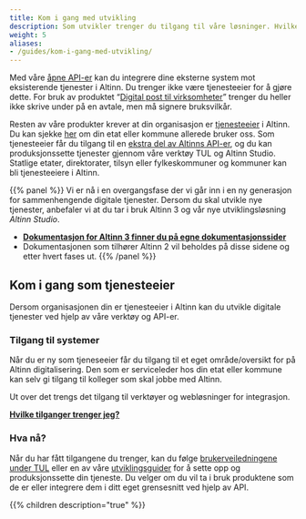 ```yaml
---
title: Kom i gang med utvikling
description: Som utvikler trenger du tilgang til våre løsninger. Hvilke tilganger som er nødvendige avhenger av hva du skal utvikle. 
weight: 5
aliases:
- /guides/kom-i-gang-med-utvikling/
---
```


Med våre [åpne API-er](/docs/api/) kan du integrere dine eksterne system mot eksisterende tjenester i Altinn. Du trenger ikke være tjenesteeier for å gjøre dette.
For bruk av produktet “[Digital post til virksomheter](/docs/utviklingsguider/digital-post-til-virksomheter/)” trenger du heller ikke skrive under på en avtale,
men må signere bruksvilkår.

Resten av våre produkter krever at din organisasjon er [tjenesteeier](https://www.altinndigital.no/kom-i-gang/guide-kom-i-gang-med-altinn/) i Altinn.
Du kan sjekke [her](https://www.altinn.no/om-altinn/om-altinn-samarbeidet/) om din etat eller kommune allerede bruker oss.
Som tjenesteeier får du tilgang til en [ekstra del av Altinns API-er](/docs/api/tjenesteeiere/), og du kan produksjonssette tjenester gjennom våre verktøy TUL og Altinn Studio.
Statlige etater, direktorater, tilsyn eller fylkeskommuner og kommuner kan bli tjenesteeiere i Altinn.

{{% panel %}}
Vi er nå i en overgangsfase der vi går inn i en ny generasjon for sammenhengende digitale tjenester. Dersom du skal utvikle nye tjenester, anbefaler vi at du tar i bruk Altinn 3 og vår nye utviklingsløsning *Altinn Studio*. 

- **[Dokumentasjon for Altinn 3 finner du på egne dokumentasjonssider](https://docs.altinn.studio/)**
- Dokumentasjonen som tilhører Altinn 2 vil beholdes på disse sidene og etter hvert fases ut.
{{% /panel %}}
## Kom i gang som tjenesteeier
Dersom organisasjonen din er tjenesteeier i Altinn kan du utvikle digitale tjenester ved hjelp av våre verktøy og API-er. 
### Tilgang til systemer
Når du er ny som tjeneseeier får du tilgang til et eget område/oversikt for på Altinn digitalisering.
Den som er serviceleder hos din etat eller kommune kan selv gi tilgang til kolleger som skal jobbe med Altinn. 

Ut over det trengs det tilgang til verktøyer og webløsninger for integrasjon.

**[Hvilke tilganger trenger jeg?](tilganger/)**

### Hva nå? 
Når du har fått tilgangene du trenger, kan du følge [brukerveiledningene under TUL](../tul/) eller en av våre [utviklingsguider](../utviklingsguider)
for å sette opp og produksjonssette din tjeneste. Du velger om du vil ta i bruk produktene som de er eller integrere dem i ditt eget grensesnitt ved hjelp av API.


{{% children description="true" %}}
